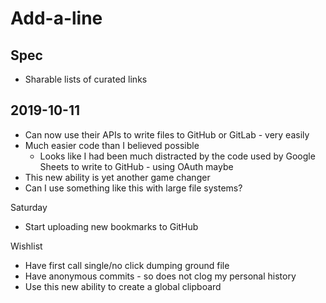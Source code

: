 # Add-a-line


## Spec

* Sharable lists of curated links


## 2019-10-11

* Can now use their APIs to write files to GitHub or GitLab - very easily
* Much easier code than I believed possible
	* Looks like I had been much distracted by the code used by Google Sheets to write to GitHub - using OAuth maybe
* This new ability is yet another game changer
* Can I use something like this with large file systems?

Saturday

* Start uploading new bookmarks to GitHub

Wishlist

* Have first call single/no click dumping ground file
* Have anonymous commits - so does not clog my personal history
* Use this new ability to create a global clipboard

